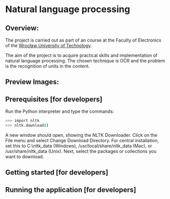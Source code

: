 
# Natural language processing<br/>


## Overview:

The project is carried out as part of an course at the Faculty of Electronics of the [Wrocław University of Technology](http://pwr.edu.pl/en/).

The aim of the project is to acquire practical skills and implementation of natural language processing.
The chosen technique is OCR and the problem is the recognition of units in the content.


## Preview Images:


## Prerequisites [for developers]

Run the Python interpreter and type the commands:

 ```bash
>>> import nltk
>>> nltk.download()
 ```
 
 A new window should open, showing the NLTK Downloader. Click on the File menu and select Change Download Directory. For central installation, set this to C:\nltk_data (Windows), /usr/local/share/nltk_data (Mac), or /usr/share/nltk_data (Unix). Next, select the packages or collections you want to download.

## Getting started [for developers]

## Running the application [for developers]

